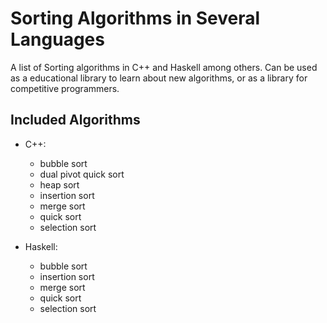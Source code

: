 # Sorting Algorithms in Several Languages

A list of Sorting algorithms in C++ and Haskell among others. Can be used as a
educational library to learn about new algorithms, or as a library for
competitive programmers.

## Included Algorithms

- C++:
    - bubble sort
    - dual pivot quick sort
    - heap sort
    - insertion sort
    - merge sort
    - quick sort
    - selection sort

- Haskell: 
    - bubble sort
    - insertion sort
    - merge sort
    - quick sort
    - selection sort
